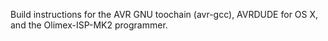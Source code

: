 Build instructions for the AVR GNU toochain (avr-gcc), AVRDUDE for OS X, and the Olimex-ISP-MK2 programmer.
